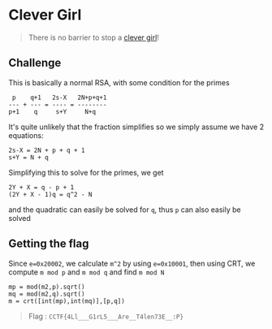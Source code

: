 # Clever Girl

> There is no barrier to stop a [clever girl](clever_girl.py)!

## Challenge

This is basically a normal RSA, with some condition for the primes

```
 p    q+1   2s-X   2N+p+q+1
--- + --- = ---- = --------
p+1    q     s+Y     N+q
```

It's quite unlikely that the fraction simplifies so we simply assume we have 2 equations:

```
2s-X = 2N + p + q + 1
s+Y = N + q
```

Simplifying this to solve for the primes, we get

```
2Y + X = q - p + 1
(2Y + X - 1)q = q^2 - N
```

and the quadratic can easily be solved for `q`, thus `p` can also easily be solved

## Getting the flag

Since `e=0x20002`, we calculate `m^2` by using `e=0x10001`, then using CRT, we compute `m mod p` and `m mod q` and find `m mod N`

```sage
mp = mod(m2,p).sqrt()
mq = mod(m2,q).sqrt()
m = crt([int(mp),int(mq)],[p,q])
```

> Flag : `CCTF{4Ll___G1rL5___Are__T4len73E__:P}`
